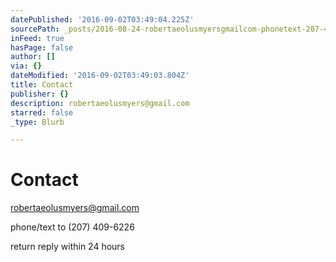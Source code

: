 ```yaml
---
datePublished: '2016-09-02T03:49:04.225Z'
sourcePath: _posts/2016-08-24-robertaeolusmyersgmailcom-phonetext-207-409-6226.md
inFeed: true
hasPage: false
author: []
via: {}
dateModified: '2016-09-02T03:49:03.804Z'
title: Contact
publisher: {}
description: robertaeolusmyers@gmail.com
starred: false
_type: Blurb

---
```

# Contact

[robertaeolusmyers@gmail.com][0]

phone/text to (207) 409-6226

return reply within 24 hours

[0]: http://robertaeolusmyers@gmail.com/ "email"